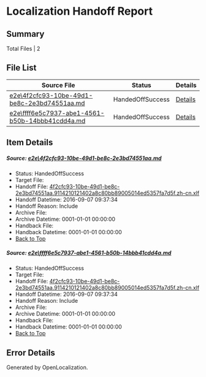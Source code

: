 # <a name='report-top'></a> Localization Handoff Report

## Summary
 Total Files | 2

## File List
 Source File | Status | Details 
 ----------- | ------ | ------- 
 [e2e\4f2cfc93-10be-49d1-be8c-2e3bd74551aa.md](https://github.com/OpenLocalizationTestOrg/ol-test0/blob/63fc174e8d3e208ae90306bc8635ec2207029a58/e2e/4f2cfc93-10be-49d1-be8c-2e3bd74551aa.md) | HandedOffSuccess | [Details](#e6ba51bd7e2cb986bf4f84eb9debe214b2f8d89b1)
 [e2e\ffff6e5c7937-abe1-4561-b50b-14bbb41cdd4a.md](https://github.com/OpenLocalizationTestOrg/ol-test0/blob/63fc174e8d3e208ae90306bc8635ec2207029a58/e2e/ffff6e5c7937-abe1-4561-b50b-14bbb41cdd4a.md) | HandedOffSuccess | [Details](#e6ba51bd7e2cb986bf4f84eb9debe214b2f8d89b2)

## Item Details
##### <a name='e6ba51bd7e2cb986bf4f84eb9debe214b2f8d89b1'></a> Source: [e2e\4f2cfc93-10be-49d1-be8c-2e3bd74551aa.md](https://github.com/OpenLocalizationTestOrg/ol-test0/blob/63fc174e8d3e208ae90306bc8635ec2207029a58/e2e/4f2cfc93-10be-49d1-be8c-2e3bd74551aa.md)
* Status: HandedOffSuccess
* Target File: 
* Handoff File: [4f2cfc93-10be-49d1-be8c-2e3bd74551aa.9114210121402a8c80bb89005014ed5357fa7d5f.zh-cn.xlf](https://github.com/OpenLocalizationTestOrg/ol-test0-handoff/blob/271bf29092a4cdb12ce671584b41f37bef31606f/ol-handoff/OpenLocalizationTestOrg/ol-test0-zhcn/ci/ht/4f2cfc93-10be-49d1-be8c-2e3bd74551aa.9114210121402a8c80bb89005014ed5357fa7d5f.zh-cn.xlf)
* Handoff Datetime: 2016-09-07 09:37:34
* Handoff Reason: Include
* Archive File: 
* Archive Datetime: 0001-01-01 00:00:00
* Handback File: 
* Handback Datetime: 0001-01-01 00:00:00
* [Back to Top](#report-top)

##### <a name='e6ba51bd7e2cb986bf4f84eb9debe214b2f8d89b2'></a> Source: [e2e\ffff6e5c7937-abe1-4561-b50b-14bbb41cdd4a.md](https://github.com/OpenLocalizationTestOrg/ol-test0/blob/63fc174e8d3e208ae90306bc8635ec2207029a58/e2e/ffff6e5c7937-abe1-4561-b50b-14bbb41cdd4a.md)
* Status: HandedOffSuccess
* Target File: 
* Handoff File: [4f2cfc93-10be-49d1-be8c-2e3bd74551aa.9114210121402a8c80bb89005014ed5357fa7d5f.zh-cn.xlf](https://github.com/OpenLocalizationTestOrg/ol-test0-handoff/blob/271bf29092a4cdb12ce671584b41f37bef31606f/ol-handoff/OpenLocalizationTestOrg/ol-test0-zhcn/ci/ht/4f2cfc93-10be-49d1-be8c-2e3bd74551aa.9114210121402a8c80bb89005014ed5357fa7d5f.zh-cn.xlf)
* Handoff Datetime: 2016-09-07 09:37:34
* Handoff Reason: Include
* Archive File: 
* Archive Datetime: 0001-01-01 00:00:00
* Handback File: 
* Handback Datetime: 0001-01-01 00:00:00
* [Back to Top](#report-top)


## Error Details

Generated by OpenLocalization.
